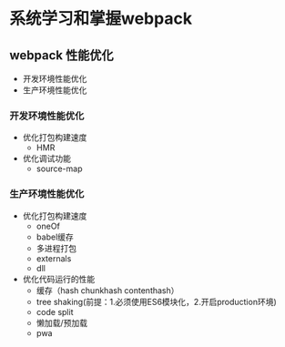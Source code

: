 # 系统学习和掌握webpack

## webpack 性能优化
* 开发环境性能优化
* 生产环境性能优化

### 开发环境性能优化
* 优化打包构建速度
  * HMR  
* 优化调试功能
  * source-map

### 生产环境性能优化
* 优化打包构建速度
  * oneOf
  * babel缓存
  * 多进程打包
  * externals
  * dll
* 优化代码运行的性能
  * 缓存（hash chunkhash contenthash）
  * tree shaking(前提：1.必须使用ES6模块化，2.开启production环境)
  * code split
  * 懒加载/预加载
  * pwa
  
